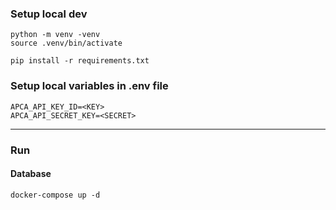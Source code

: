 ### Setup local dev
```
python -m venv -venv
source .venv/bin/activate

pip install -r requirements.txt
```

### Setup local variables in .env file

```
APCA_API_KEY_ID=<KEY>
APCA_API_SECRET_KEY=<SECRET>
```
---


### Run

#### Database
`docker-compose up -d`